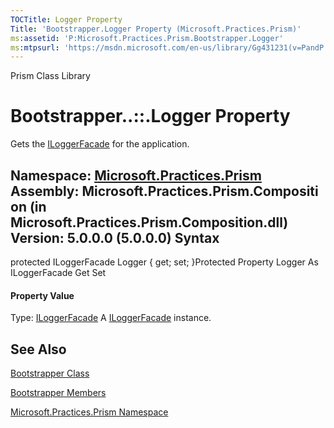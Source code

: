 ```yaml
---
TOCTitle: Logger Property
Title: 'Bootstrapper.Logger Property (Microsoft.Practices.Prism)'
ms:assetid: 'P:Microsoft.Practices.Prism.Bootstrapper.Logger'
ms:mtpsurl: 'https://msdn.microsoft.com/en-us/library/Gg431231(v=PandP.50)'
---
```


Prism Class Library

Bootstrapper..::.Logger Property
================================

Gets the [ILoggerFacade](https://msdn.microsoft.com/t:microsoft.practices.prism.logging.iloggerfacade) for the application.

**Namespace:** [Microsoft.Practices.Prism](https://msdn.microsoft.com/n:microsoft.practices.prism)
**Assembly:** Microsoft.Practices.Prism.Composition (in Microsoft.Practices.Prism.Composition.dll) Version: 5.0.0.0 (5.0.0.0)
Syntax
------

<span id="syntaxToggle"></span>protected ILoggerFacade Logger { get; set; }Protected Property Logger As ILoggerFacade Get Set
#### Property Value

Type: [ILoggerFacade](https://msdn.microsoft.com/t:microsoft.practices.prism.logging.iloggerfacade)
A [ILoggerFacade](https://msdn.microsoft.com/t:microsoft.practices.prism.logging.iloggerfacade) instance.

See Also
--------

<span id="seeAlsoToggle"></span>
[Bootstrapper Class](https://msdn.microsoft.com/t:microsoft.practices.prism.bootstrapper)

[Bootstrapper Members](https://msdn.microsoft.com/allmembers.t:microsoft.practices.prism.bootstrapper)

[Microsoft.Practices.Prism Namespace](https://msdn.microsoft.com/n:microsoft.practices.prism)
